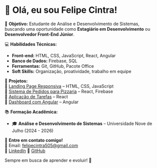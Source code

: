 # 👋 Olá, eu sou Felipe Cintra!

🎯 **Objetivo:** Estudante de Análise e Desenvolvimento de Sistemas, buscando uma oportunidade como **Estagiário em Desenvolvimento** ou **Desenvolvedor Front-End Júnior**.

💻 **Habilidades Técnicas:**  
- **Front-end:** HTML, CSS, JavaScript, React, Angular  
- **Banco de Dados:** Firebase, SQL  
- **Ferramentas:** Git, GitHub, Pacote Office  
- **Soft Skills:** Organização, proatividade, trabalho em equipe  

🚀 **Projetos:**  
🔹 [Landing Page Responsiva](https://github.com/devcintra) – HTML, CSS, JavaScript  
🔹 [Sistema de Pedidos para Pizzaria](https://github.com/devcintra) – React, Firebase  
🔹 [Aplicação de Tarefas](https://github.com/devcintra) – React  
🔹 [Dashboard com Angular](https://github.com/devcintra) – Angular  

📚 **Formação Acadêmica:**  
- 🎓 **Análise e Desenvolvimento de Sistemas** – Universidade Nove de Julho (2024 - 2026)

📩 **Entre em contato comigo!**  
📧 Email: [felipecintra505@gmail.com](mailto:felipecintra505@gmail.com)  
🔗 [LinkedIn](https://www.linkedin.com/in/felipe-cintra-620092252?utm_source=share&utm_campaign=share_via&utm_content=profile&utm_medium=ios_app)
🐙 [GitHub](https://github.com/devcintra)  

Sempre em busca de aprender e evoluir! 🚀
